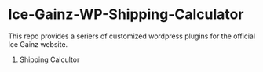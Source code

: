 # Ice-Gainz-WP-Shipping-Calculator

This repo provides a seriers of customized wordpress plugins for the official Ice Gainz website.

1. Shipping Calcultor
